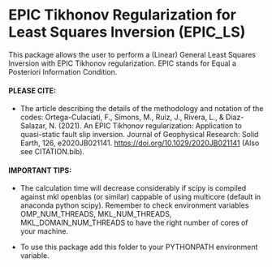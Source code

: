 # EPIC Tikhonov Regularization for Least Squares Inversion (EPIC_LS)

This package allows the user to perform a (Linear) General Least Squares Inversion with EPIC Tikhonov regularization. 
EPIC stands for Equal a Posteriori Information Condition.


#### PLEASE CITE:
- The article describing the details of the methodology and notation of the codes: 
Ortega-Culaciati, F., Simons, M., Ruiz, J., Rivera, L., & Diaz-Salazar, N. (2021). An EPIC Tikhonov regularization: Application to quasi-static fault slip inversion. Journal of Geophysical Research: Solid Earth, 126, e2020JB021141. https://doi.org/10.1029/2020JB021141 (Also see CITATION.bib).


#### IMPORTANT TIPS: 
- The calculation time will decrease considerably if scipy is compiled against mkl openblas (or similar) cappable of using multicore (default in anaconda python scipy). Remember to check environment variables OMP_NUM_THREADS, MKL_NUM_THREADS, MKL_DOMAIN_NUM_THREADS to have the right number of cores of your machine.

- To use this package add this folder to your PYTHONPATH environment variable.
